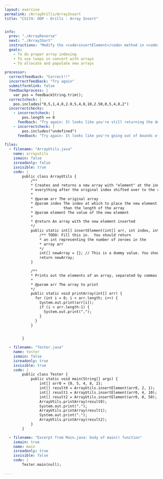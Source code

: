 ```yaml
---
layout: exercise
permalink: /ArrayDrills/ArrayInsert
title: "CS174: OOP - Drills - Array Insert"


info:
  prev: "./ArrayReverse"
  next: "./Array3Sort"
  instructions: "Modify the <code>insertElement</code> method in <code>ArrayUtils.java</code> to insert an element at a particular index.  For example, if you have the array <code>{0, 5, 4, 8, 2}</code> and you insert the element <code>1</code> at index <code>2</code>, you should create a new array with the elements <code>{0, 5, <b>1</b>, 4, 8, 2}</code>. <p><b>NOTE:</b> The tediousness of this seemingly simple operation is what motivates us to use other data structures such as an <code>ArrayList</code> or linked list."
  goals:
    - To do proper array indexing
    - To use loops in concert with arrays
    - To allocate and populate new arrays
    
processor:  
  correctfeedback: "Correct!!" 
  incorrectfeedback: "Try again"
  submitformlink: false
  feedbackprocess: | 
    var pos = feedbackString.trim();
  correctcheck: |
    pos.includes("0,5,1,4,8,2.0,5,4,8,10,2.50,0,5,4,8,2")
  incorrectchecks:
    - incorrectcheck: |
        pos.length == 0
      feedback: "Try again: It looks like you're still returning the default empty array from the <code>insertElement</code> method. <p><b>Hint:</b> You should have two loops: one to copy the elements before the insertion index, and one to copy the elements after the insertion index</p>"    
    - incorrectcheck: |
        pos.includes("undefined")
      feedback: "Try again: It looks like you're going out of bounds of the array somewhere."    
 
files:
  - filename: "ArrayUtils.java"
    name: arrayutils
    ismain: false
    isreadonly: false
    isvisible: true
    code: | 
        public class ArrayUtils {
            /**
            * Creates and returns a new array with "element" at the index "index," and
            * everything after the original index shifted over to the right by one
            *
            * @param arr The original array
            * @param index The index at which to place the new element.  Should be a value less
            *              than the length of the array
            * @param element The value of the new element
            * 
            * @return An array with the new element inserted
            */
            public static int[] insertElement(int[] arr, int index, int element) {
                /** TODO: Fill this in.  You should return
                * an int representing the number of zeroes in the
                * array arr
                */
                int[] newArray = {}; // This is a dummy value. You should change this
                return newArray;
            }

            /**
            * Prints out the elements of an array, separated by commas
            * 
            * @param arr The array to print
            */
            public static void printArray(int[] arr) {
              for (int i = 0; i < arr.length; i++) {
                System.out.print(arr[i]);
                if (i < arr.length-1) {
                  System.out.print(",");
                }
              }
            }

  
        }

  - filename: "Tester.java"
    name: tester
    ismain: false
    isreadonly: true
    isvisible: true
    code: | 
        public class Tester {
            public static void main(String[] args) {
                int[] arr0 = {0, 5, 4, 8, 2};
                int[] result0 = ArrayUtils.insertElement(arr0, 2, 1);
                int[] result1 = ArrayUtils.insertElement(arr0, 4, 10);
                int[] result2 = ArrayUtils.insertElement(arr0, 0, 50);
                ArrayUtils.printArray(result0);
                System.out.print(".");
                ArrayUtils.printArray(result1);
                System.out.print(".");
                ArrayUtils.printArray(result2);
            }
        }    

  - filename: "Excerpt from Main.java: body of main() function"
    ismain: true
    name: main
    isreadonly: true
    isvisible: false
    code: |
        Tester.main(null);
        
---
```


